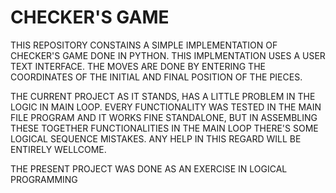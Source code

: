 # CHECKER'S  GAME
THIS REPOSITORY CONSTAINS A SIMPLE IMPLEMENTATION OF CHECKER'S GAME DONE IN PYTHON. THIS IMPLMENTATION USES A USER TEXT INTERFACE. THE MOVES ARE DONE BY ENTERING THE COORDINATES OF THE INITIAL AND FINAL POSITION OF THE PIECES.


THE CURRENT PROJECT AS IT STANDS, HAS A LITTLE PROBLEM IN THE LOGIC IN MAIN LOOP. EVERY FUNCTIONALITY WAS TESTED IN THE MAIN FILE PROGRAM AND IT WORKS FINE STANDALONE, BUT IN ASSEMBLING THESE TOGETHER FUNCTIONALITIES IN THE MAIN LOOP THERE'S SOME LOGICAL SEQUENCE MISTAKES. ANY HELP IN THIS REGARD WILL BE ENTIRELY WELLCOME.


THE PRESENT PROJECT WAS DONE AS AN EXERCISE IN LOGICAL PROGRAMMING
